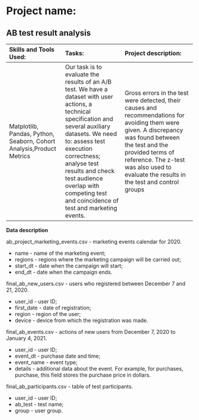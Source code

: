 # Project name:

## AB test result analysis


| Skills and Tools Used: | Tasks: | Project description: |
| :-------------------- | :--------------------- |:---------------------------|
| Matplotlib, Pandas, Python, Seaborn, Сohort Analysis,Product Metrics | Our task is to evaluate the results of an A/B test. We have a dataset with user actions, a technical specification and several auxiliary datasets. We need to: assess test execution correctness; analyse test results and check test audience overlap with competing test and coincidence of test and marketing events.| Gross errors in the test were detected, their causes and recommendations for avoiding them were given. A discrepancy was found between the test and the provided terms of reference. The z-test was also used to evaluate the results in the test and control groups|

 **Data description**
 
ab_project_marketing_events.csv - marketing events calendar for 2020.

 - name - name of the marketing event;
 - regions - regions where the marketing campaign will be carried out;
 - start_dt - date when the campaign will start;
 - end_dt - date when the campaign ends.
 
 final_ab_new_users.csv - users who registered between December 7 and 21, 2020.

 - user_id - user ID;
 - first_date - date of registration;
 - region - region of the user;
 - device - device from which the registration was made.
 
final_ab_events.csv - actions of new users from December 7, 2020 to January 4, 2021.

 - user_id - user ID;
 - event_dt - purchase date and time;
 - event_name - event type;
 - details - additional data about the event. For example, for purchases, purchase, this field stores the purchase price in dollars.
 
 final_ab_participants.csv - table of test participants.

 - user_id - user ID;
 - ab_test - test name;
 - group - user group.
